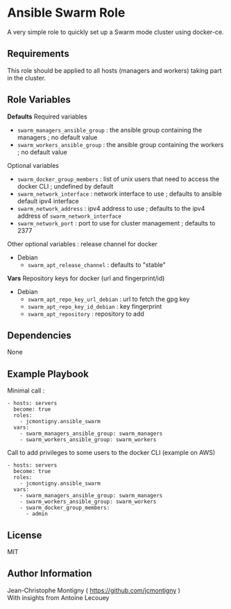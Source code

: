 Ansible Swarm Role
==================

A very simple role to quickly set up a Swarm mode cluster using docker-ce.

Requirements
------------

This role should be applied to all hosts (managers and workers) taking part in the cluster.

Role Variables
--------------

__Defaults__
Required variables
- `swarm_managers_ansible_group` : the ansible group containing the managers ; no default value
- `swarm_workers_ansible_group` : the ansible group containing the workers ; no default value

Optional variables
- `swarm_docker_group_members` : list of unix users that need to access the docker CLI ; undefined by default
- `swarm_network_interface` : network interface to use ; defaults to ansible default ipv4 interface
- `swarm_network_address` : ipv4 address to use ; defaults to the ipv4 address of `swarm_network_interface`
- `swarm_network_port` : port to use for cluster management ; defaults to 2377

Other optional variables : release channel for docker
- Debian
  - `swarm_apt_release_channel` : defaults to "stable"


__Vars__
Repository keys for docker (url and fingerprint/id)
- Debian
  - `swarm_apt_repo_key_url_debian` : url to fetch the gpg key
  - `swarm_apt_repo_key_id_debian` : key fingerprint
  - `swarm_apt_repository` : repository to add

Dependencies
------------

None

Example Playbook
----------------

Minimal call :

    - hosts: servers
      become: true
      roles:
        - jcmontigny.ansible_swarm
      vars:
        - swarm_managers_ansible_group: swarm_managers
        - swarm_workers_ansible_group: swarm_workers

Call to add privileges to some users to the docker CLI (example on AWS)

    - hosts: servers
      become: true
      roles:
        - jcmontigny.ansible_swarm
      vars:
        - swarm_managers_ansible_group: swarm_managers
        - swarm_workers_ansible_group: swarm_workers
        - swarm_docker_group_members:
          - admin

License
-------

MIT

Author Information
------------------

Jean-Christophe Montigny ( https://github.com/jcmontigny )  
With insights from Antoine Lecouey

